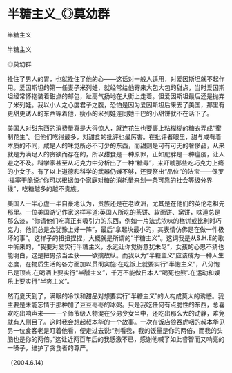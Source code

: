 # 半糖主义_◎莫幼群

半糖主义

半糖主义

◎莫幼群

拴住了男人的胃，也就拴住了他的心——这话对一般人适用，对爱因斯坦就不起作用。爱因斯坦的第一任妻子米列娃，就经常给他寄来大包大包的甜点，当时爱因斯坦经常怀抱装着甜点的邮包，趾高气扬地在大街上走着。但爱因斯坦最后还是抛弃了米列娃。我以小人之心度君子之腹，恐怕是因为爱因斯坦后来去了美国，那里有更甜更诱人的东西等着他，瘦小的米列娃连同她干巴的小甜饼就不在话下了。

美国人对甜东西的消费量真是大得惊人，就连花生也要裹上粘糊糊的糖衣弄成“蜜制花生”。但他们吃得最多，对甜食的批评也最厉害。在批评者眼里，甜与咸有着本质的不同，咸是人的味觉所必不可少的东西，而甜则是可有可无的奢侈品，从来就是为满足人的贪欲而存在的，所以甜食是一种原罪，正如肥胖是一种瘟疫，让人避之不及。科学家甚至从巧克力中分析出了一种“糖毒”，来吓唬那些吃巧克力上瘾的小女子。有了以上道德和科学的武器仍嫌不够，还要祭出“品位”的法宝——保罗·福塞干脆说:“你可以根据每个家庭对糖的消耗量来划一条可靠的社会等级分界线”，吃糖越多的越不贵族。

美国人一半心虚一半自豪地认为，贵族还是在老欧洲，尤其是在他们的英伦老祖先那里。一位美国游记作家这样写道:英国人所吃的茶饼、软面饼、窝饼，味道总是那么淡，“你请他们吃真正有吸引力的东西，例如一片法式浓味的糕饼或比利时巧克力，他们总是会犹豫上好一阵”，最后“拿起块最小的，其表情仿佛是在做一件极坏的事”。这样子的扭扭捏捏，大概就是所谓的“半糖主义”。这词我是从S.H.E的歌中听来的，“我要对爱实行半糖主义，永远让你觉得意犹未尽”，女孩的心思不猜也能明白，这是把男孩当孟获——欲擒故纵。而我以为“半糖主义”应该成为一种人生态度，在物质生活的各方面加以贯彻实施:在吃饭上就要实行“半饱主义”，八分饱已是顶点.在喝酒上要实行“半醺主义”，千万不能做日本人“喝死也熊”.在运动和娱乐上要实行“半爽主义”。

然而夏天到了，满眼的冷饮和甜品对想要实行“半糖主义”的人构成莫大的诱惑。我主要是未能忘情于那种加了豆豆枣枣的冰粥。只是我吃任何有点脆性的东西，总喜欢吃出响声来——一个师爷级人物混在少男少女当中，还吃出那么大的动静，难免就有人侧目了。这时我会想起叔本华的一个故事。一次在饭店狼吞虎咽的叔本华见另一位食客老是盯着他看，便走过去说:“别看我，我的饭量是你的两倍，而我的头脑也是你的两倍。”这让近两百年后的我感激不已，感谢他喊了如此睿智而又响亮的一嗓子，维护了贪食者的尊严。

（2004.6.14）